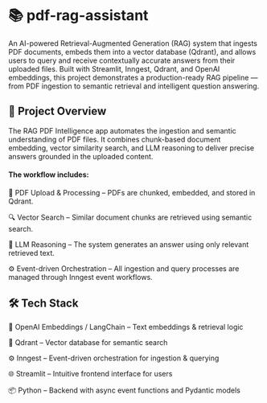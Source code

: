 # 📚 pdf-rag-assistant

An AI-powered Retrieval-Augmented Generation (RAG) system that ingests PDF documents, embeds them into a vector database (Qdrant), and allows users to query and receive contextually accurate answers from their uploaded files.
Built with Streamlit, Inngest, Qdrant, and OpenAI embeddings, this project demonstrates a production-ready RAG pipeline — from PDF ingestion to semantic retrieval and intelligent question answering.

## 🚀 Project Overview

The RAG PDF Intelligence app automates the ingestion and semantic understanding of PDF files.
It combines chunk-based document embedding, vector similarity search, and LLM reasoning to deliver precise answers grounded in the uploaded content.

#### The workflow includes:

🧾 PDF Upload & Processing – PDFs are chunked, embedded, and stored in Qdrant.

🔍 Vector Search – Similar document chunks are retrieved using semantic search.

🧠 LLM Reasoning – The system generates an answer using only relevant retrieved text.

⚙️ Event-driven Orchestration – All ingestion and query processes are managed through Inngest event workflows.

## 🛠 Tech Stack

🧠 OpenAI Embeddings / LangChain – Text embeddings & retrieval logic

💾 Qdrant – Vector database for semantic search

⚙️ Inngest – Event-driven orchestration for ingestion & querying

🌐 Streamlit – Intuitive frontend interface for users

📦 Python – Backend with async event functions and Pydantic models
